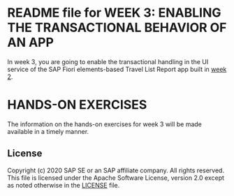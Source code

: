 # README file for WEEK 3: ENABLING THE TRANSACTIONAL BEHAVIOR OF AN APP
In week 3, you are going to enable the transactional handling in the UI service of the SAP Fiori elements-based Travel List Report app
built in [week 2](/week2/README.md).  

# HANDS-ON EXERCISES
The information on the hands-on exercises for week 3 will be made available in a timely manner.

## License
Copyright (c) 2020 SAP SE or an SAP affiliate company. All rights reserved. This file is licensed under the Apache Software License, version 2.0 except as noted otherwise in the [LICENSE](LICENSES/Apache-2.0.txt) file.
